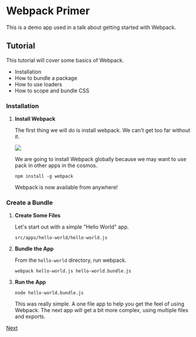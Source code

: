 # Webpack Primer

This is a demo app used in a talk about getting started with Webpack.

## Tutorial

This tutorial will cover some basics of Webpack.

- Installation
- How to bundle a package
- How to use loaders
- How to scope and bundle CSS

### Installation
1. **Install Webpack**
   
   The first thing we will do is install webpack. We can't get too far without it.
   
   <img src="http://vignette2.wikia.nocookie.net/iceage/images/c/c5/Shangri.png/revision/latest?cb=20151120193423">
   
   We are going to install Webpack globally because we may want to use pack in other apps in the cosmos.
   
   `npm install -g webpack`
   
   Webpack is now available from anywhere!
   
### Create a Bundle

1. **Create Some Files**
   
   Let's start out with a simple "Hello World" app.
   
   `src/apps/hello-world/hello-world.js`
   
1. **Bundle the App**

   From the `hello-world` directory, run webpack.
   
   `webpack hello-world.js hello-world.bundle.js`
   
1. **Run the App**

   `node hello-world.bundle.js`
   
   This was really simple. 
   A one file app to help you get the feel of using Webpack.
   The next app will get a bit more complex, using multiple files and exports.
   
[Next](hello-llama.md)